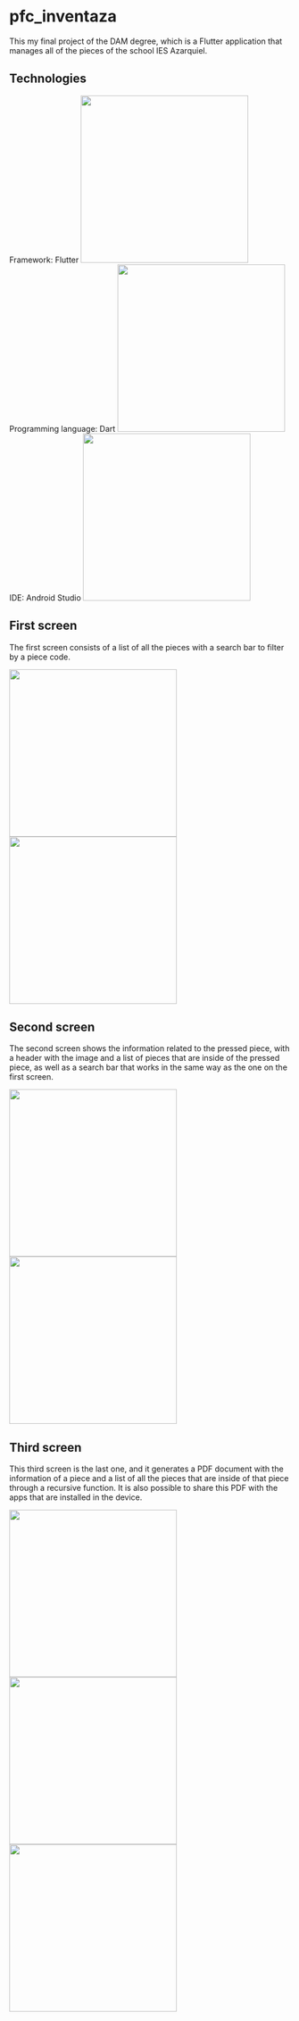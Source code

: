 # pfc_inventaza

This my final project of the DAM degree, which is a Flutter application that manages all of the pieces of the school IES Azarquiel.

## Technologies 

Framework: Flutter <img src="https://web-strapi.mrmilu.com/uploads/flutter_logo_470e9f7491.png" width="300">
Programming language: Dart <img src="https://upload.wikimedia.org/wikipedia/commons/c/c6/Dart_logo.png" width="300">
IDE: Android Studio <img src="https://1.bp.blogspot.com/-LgTa-xDiknI/X4EflN56boI/AAAAAAAAPuk/24YyKnqiGkwRS9-_9suPKkfsAwO4wHYEgCLcBGAsYHQ/s0/image9.png" width="300">

## First screen

The first screen consists of a list of all the pieces with a search bar to filter by a piece code.

<img src="https://github.com/IvanGomez479/Inventaza/assets/137070584/842c041e-5847-4da5-9b3a-a8896fa38af8" width="300">

<img src="https://github.com/IvanGomez479/Inventaza/assets/137070584/51bd5f0d-db87-4a34-a5e1-f790367fb84a" width="300">

## Second screen

The second screen shows the information related to the pressed piece, with a header with the image and a list of pieces that are inside of the pressed piece, as well as a search bar that works in the same way as the one on the first screen.

<img src="https://github.com/IvanGomez479/Inventaza/assets/137070584/1a155cf0-914c-4ee9-a0ce-743f5fb14d0f" width="300">

<img src="https://github.com/IvanGomez479/Inventaza/assets/137070584/628e805b-c904-4733-90bf-067b25aa2c4b" width="300">

## Third screen

This third screen is the last one, and it generates a PDF document with the information of a piece and a list of all the pieces that are inside of that piece through a recursive function. It is also possible to share this PDF with the apps that are installed in the device.

<img src="https://github.com/IvanGomez479/Inventaza/assets/137070584/be069b9a-25b3-457a-b855-fecd6fcfc03b" width="300">

<img src="https://github.com/IvanGomez479/Inventaza/assets/137070584/abd1e80c-a21c-4922-a1ed-fafdd6b521a8" width="300">

<img src="https://github.com/IvanGomez479/Inventaza/assets/137070584/b849085f-fc6e-4ef6-98b8-ffeb4653596f" width="300">






